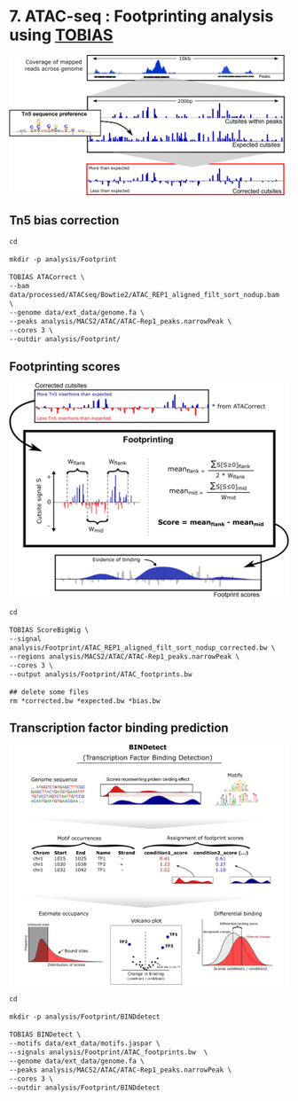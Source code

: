 # 7. ATAC-seq : Footprinting analysis using [TOBIAS](https://github.com/loosolab/TOBIAS)

![ATAC correct](./atacorrect.png)

## Tn5 bias correction

```
cd

mkdir -p analysis/Footprint

TOBIAS ATACorrect \
--bam data/processed/ATACseq/Bowtie2/ATAC_REP1_aligned_filt_sort_nodup.bam  \
--genome data/ext_data/genome.fa \
--peaks analysis/MACS2/ATAC/ATAC-Rep1_peaks.narrowPeak \
--cores 3 \
--outdir analysis/Footprint/

```
## Footprinting scores

![Footprinting](./footprinting.png)

```
cd

TOBIAS ScoreBigWig \
--signal analysis/Footprint/ATAC_REP1_aligned_filt_sort_nodup_corrected.bw \
--regions analysis/MACS2/ATAC/ATAC-Rep1_peaks.narrowPeak \
--cores 3 \
--output analysis/Footprint/ATAC_footprints.bw 

## delete some files
rm *corrected.bw *expected.bw *bias.bw
```

## Transcription factor binding prediction

![TF binding](./bindetect.png)

```
cd

mkdir -p analysis/Footprint/BINDdetect

TOBIAS BINDetect \
--motifs data/ext_data/motifs.jaspar \
--signals analysis/Footprint/ATAC_footprints.bw  \
--genome data/ext_data/genome.fa \
--peaks analysis/MACS2/ATAC/ATAC-Rep1_peaks.narrowPeak \
--cores 3 \
--outdir analysis/Footprint/BINDdetect

```
